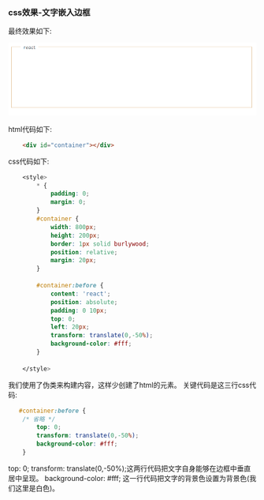 ### css效果-文字嵌入边框

最终效果如下:

![](./asset/wordInBorder.png)

html代码如下:
```html
    <div id="container"></div>
```

css代码如下:
```css
    <style>
        * {
            padding: 0;
            margin: 0;
        }
        #container {
            width: 800px;
            height: 200px;
            border: 1px solid burlywood;
            position: relative;
            margin: 20px;
        }

        #container:before {
            content: 'react';
            position: absolute;
            padding: 0 10px;
            top: 0;
            left: 20px;
            transform: translate(0,-50%);
            background-color: #fff;
        }

    </style>
```
我们使用了伪类来构建内容，这样少创建了html的元素。
关键代码是这三行css代码:
```css
   #container:before {
    /* 省略 */
        top: 0;
        transform: translate(0,-50%);
        background-color: #fff;
    }
```

top: 0; transform: translate(0,-50%);这两行代码把文字自身能够在边框中垂直居中呈现。
background-color: #fff; 这一行代码把文字的背景色设置为背景色(我们这里是白色)。